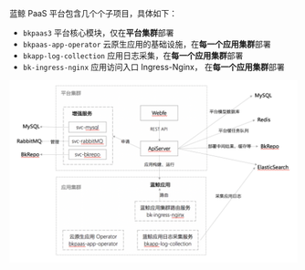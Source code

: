 蓝鲸 PaaS 平台包含几个个子项目，具体如下：

* `bkpaas3` 平台核心模块，仅在**平台集群**部署
* `bkpaas-app-operator` 云原生应用的基础设施，在**每一个应用集群**部署
* `bkapp-log-collection` 应用日志采集，在**每一个应用集群**部署
* `bk-ingress-nginx` 应用访问入口 Ingress-Nginx， 在**每一个应用集群**部署

![-w2020](media/arch.png)
